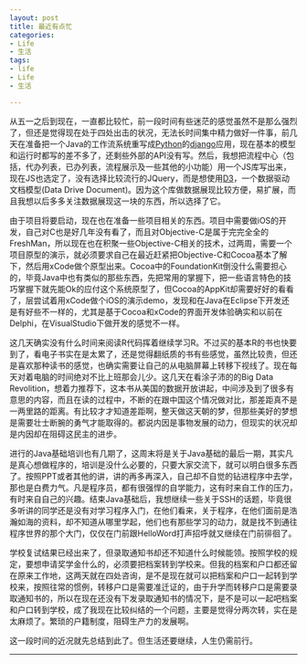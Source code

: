 ```yaml
---
layout: post
title: 最近有点忙
categories:
- Life
- 生活
tags:
- life
- Life
- 生活

---
```


从五一之后到现在，一直都比较忙，前一段时间有些迷茫的感觉虽然不是那么强烈了，但还是觉得现在处于四处出击的状况，无法长时间集中精力做好一件事，前几天在准备把一个Java的工作流系统重写成[Python][python]的[django][python-django]应用，现在基本的模型和运行时都写的差不多了，还剩些外部的API没有写。然后，我想把流程中心（包括，代办列表，已办列表，流程展示及一些其他的小功能）用一个JS库写出来，现在JS也选定了，没有选择比较流行的JQuery，而是想使用[D3][d3-js]，一个数据驱动文档模型(Data Drive Document)。因为这个库做数据展现比较方便，易扩展，而且我想以后多多关注数据展现这一块的东西，所以选择了它。

由于项目将要启动，现在也在准备一些项目相关的东西。项目中需要做iOS的开发，自己对C也是好几年没有看了，而且对Objective-C是属于完完全全的FreshMan，所以现在也在积聚一些Objective-C相关的技术，过两周，需要一个项目原型的演示，就必须要求自己在最近赶紧把Objective-C和Cocoa基本了解下，然后用xCode做个原型出来。Cocoa中的FoundationKit倒没什么需要担心的，毕竟Java中也有类似的那些东西，先把常用的掌握下，把一些语言特色的技巧掌握下就先能Ok的应付这个系统原型了，但Cocoa的AppKit却需要好好的看看了，层尝试着用xCode做个iOS的演示demo，发现和在Java在Eclipse下开发还是有好些不一样的，尤其是基于Cocoa和xCode的界面开发体验确实和以前在Delphi，在VisualStudio下做开发的感觉不一样。

这几天确实没有什么时间来阅读R代码挥着继续学习R。不过买的基本R的书也快要到了，看电子书实在是太累了，还是觉得翻纸质的书有些感觉，虽然比较贵，但还是喜欢那种读书的感觉，也确实需要让自己的从电脑屏幕上转移下视线了。现在每天对着电脑的时间绝对不比上班那会儿少。这几天在看涂子沛的的Big Data Revolition，想着力推荐下，这本书从美国的数据开放讲起，中间涉及到了很多有意思的内容，而且在读的过程中，不断的在跟中国这个情况做对比，那差距真不是一两里路的距离。有比较才才知道差距啊，整天做这天朝的梦，但那些美好的梦想是需要壮士断腕的勇气才能取得的。都说内因是事物发展的动力，但现实的状况却是内因却在阻碍这民主的进步。

进行的Java基础培训也有几期了，这周末将是关于Java基础的最后一期，其实凡是真心想做程序的，培训是没什么必要的，只要大家交流下，就可以明白很多东西了。按照PPT或者其他的讲，讲的再多再深入，自己却不自觉的钻进程序中去学，那也是白费力气。凡是程序员，都有很强悍的自学能力，这有时来自工作的压力，有时来自自己的兴趣。结束Java基础后，我想继续一些关于SSH的话题，毕竟很多听讲的同学还是没有对学习程序入门，在他们看来，关于程序，在他们面前是浩瀚如海的资料，却不知道从哪里学起，他们也有那些学习的动力，就是找不到通往程序世界的那个大门，仅仅在门前跟HelloWord打声招呼就又继续在门前徘徊了。

学校复试结果已经出来了，但录取通知书却还不知道什么时候能领。按照学校的规定，要想申请奖学金什么的，必须要把档案转到学校来。但我的档案和户口都还留在原来工作地，这两天就在四处咨询，是不是现在就可以把档案和户口一起转到学校来，按照往常的惯例，转移户口是需要准迁证的，由于升学而转移户口是需要录取通知书的，所以在现在还没有下发录取通知书的情况下，是不是可以一起吧档案和户口转到学校，成了我现在比较纠结的一个问题，主要是觉得分两次转，实在是太麻烦了。繁琐的户籍制度，阻碍生产力的发展啊。

这一段时间的近况就先总结到此了。但生活还要继续，人生仍需前行。

----
[python]: http://python.org/
[python-django]: https://www.djangoproject.com/
[d3-js]: http://d3js.org/

